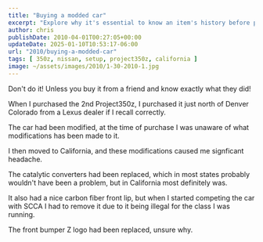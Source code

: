 ```yaml
---
title: "Buying a modded car"
excerpt: "Explore why it's essential to know an item's history before purchasing, especially from friends. Things to look out for."
author: chris
publishDate: 2010-04-01T00:27:05+00:00
updateDate: 2025-01-10T10:53:17-06:00
url: "2010/buying-a-modded-car"
tags: [ 350z, nissan, setup, project350z, california ]
image: ~/assets/images/2010/1-30-2010-1.jpg
---
```


Don't do it! Unless you buy it from a friend and know exactly what they did!

When I purchased the 2nd Project350z, I purchased it just north of Denver Colorado from a Lexus dealer if I recall correctly.

The car had been modified, at the time of purchase I was unaware of what modifications has been made to it.

I then moved to California, and these modifications caused me signficant headache.

The catalytic converters had been replaced, which in most states probably wouldn't have been a problem, but in California most definitely was.

It also had a nice carbon fiber front lip, but when I started competing the car with SCCA I had to remove it due to it being illegal for the class I was running. 

The front bumper Z logo had been replaced, unsure why. 

